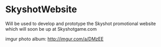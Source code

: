 # SkyshotWebsite
Will be used to develop and prototype the Skyshot promotional website which will soon be up at Skyshotgame.com

imgur photo album: http://imgur.com/a/DMzEE
